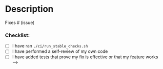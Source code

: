 # Description

<!-- Please include a summary of the change and which issue is fixed. -->

Fixes # (issue)

### Checklist:

- [ ] I have ran `./ci/run_stable_checks.sh`
- [ ] I have performed a self-review of my own code
- [ ] I have added tests that prove my fix is effective or that my feature works -->

<!-- Performance Improvements Only -->
<!-- 1. Fork and clone https://github.com/yewstack/js-framework-benchmark -->
<!-- 2. Update `frameworks/yew/Cargo.toml` with your fork of Yew and the branch for this PR -->
<!-- 3. Open a new PR with your `Cargo.toml` changes -->
<!-- 4. Paste a link to the benchmark results: -->
<!-- - [ ] I have opened a PR against https://github.com/yewstack/js-framework-benchmark -->
